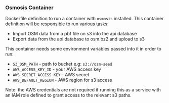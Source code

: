### Osmosis Container

Dockerfile definition to run a container with `osmosis` installed. This container definition will be responsible to run various tasks:

 - Import OSM data from a pbf file on s3 into the api database
 - Export data from the api database to osm.bz2 and upload to s3

This container needs some environment variables passed into it in order to run:

 - `S3_OSM_PATH` - path  to bucket e.g: `s3://osm-seed`
 - `AWS_ACCESS_KEY_ID` - your AWS access key
 - `AWS_SECRET_ACCESS_KEY` - AWS secret
 - `AWS_DEFAULT_REGION` - AWS region for s3 access

Note: the AWS credentials are not required if running this as a service with an IAM role defined to grant access to the relevant s3 paths.